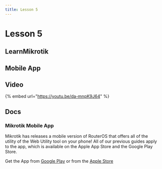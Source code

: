 ```yaml
---
title: Lesson 5
---
```


# Lesson 5

## LearnMikrotik

## Mobile App

## Video

{% embed url="https://youtu.be/da-mnpK9J64" %}

## Docs

### Mikrotik Mobile App

Mikrotik has releases a mobile version of RouterOS that offers all of the utility of the Web Utility tool on your phone! All of our previous guides apply to the app, which is available on the Apple App Store and the Google Play Store.

Get the App from [Google Play](https://play.google.com/store/apps/details?id=com.mikrotik.android.tikapp) or from the [Apple Store]()
